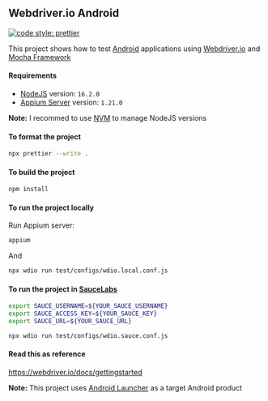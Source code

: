 ## Webdriver.io Android

[![code style: prettier](https://img.shields.io/badge/code_style-prettier-ff69b4.svg?style=flat-square)](https://github.com/prettier/prettier)

This project shows how to test [Android](https://www.android.com/) applications using [Webdriver.io](https://webdriver.io/) and [Mocha Framework](https://mochajs.org/)

#### Requirements

- [NodeJS](https://nodejs.org/en/) version: `16.2.0`
- [Appium Server](https://appium.io/) version: `1.21.0`

**Note:** I recommed to use [NVM](https://github.com/nvm-sh/nvm) to manage NodeJS versions

#### To format the project

```bash
npx prettier --write .
```

#### To build the project

```bash
npm install
```

#### To run the project locally

Run Appium server:

```bash
appium
```

And

```bash
npx wdio run test/configs/wdio.local.conf.js
```

#### To run the project in [SauceLabs](https://saucelabs.com/)

```bash
export SAUCE_USERNAME=${YOUR_SAUCE_USERNAME}
export SAUCE_ACCESS_KEY=${YOUR_SAUCE_KEY}
export SAUCE_URL=${YOUR_SAUCE_URL}
```

```bash
npx wdio run test/configs/wdio.sauce.conf.js
```

#### Read this as reference

https://webdriver.io/docs/gettingstarted

**Note:** This project uses [Android Launcher](https://github.com/josdem/android-launcher) as a target Android product
